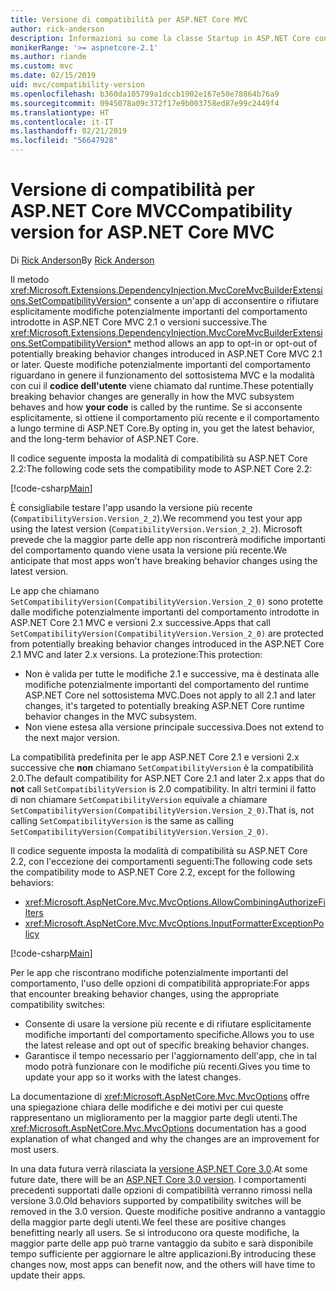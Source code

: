 ```yaml
---
title: Versione di compatibilità per ASP.NET Core MVC
author: rick-anderson
description: Informazioni su come la classe Startup in ASP.NET Core configura i servizi e la pipeline delle richieste dell'app.
monikerRange: '>= aspnetcore-2.1'
ms.author: riande
ms.custom: mvc
ms.date: 02/15/2019
uid: mvc/compatibility-version
ms.openlocfilehash: b360da105799a1dccb1902e167e50e78864b76a9
ms.sourcegitcommit: 0945078a09c372f17e9b003758ed87e99c2449f4
ms.translationtype: HT
ms.contentlocale: it-IT
ms.lasthandoff: 02/21/2019
ms.locfileid: "56647928"
---
```

# <a name="compatibility-version-for-aspnet-core-mvc"></a><span data-ttu-id="54da2-103">Versione di compatibilità per ASP.NET Core MVC</span><span class="sxs-lookup"><span data-stu-id="54da2-103">Compatibility version for ASP.NET Core MVC</span></span>

<span data-ttu-id="54da2-104">Di [Rick Anderson](https://twitter.com/RickAndMSFT)</span><span class="sxs-lookup"><span data-stu-id="54da2-104">By [Rick Anderson](https://twitter.com/RickAndMSFT)</span></span>

<span data-ttu-id="54da2-105">Il metodo <xref:Microsoft.Extensions.DependencyInjection.MvcCoreMvcBuilderExtensions.SetCompatibilityVersion*> consente a un'app di acconsentire o rifiutare esplicitamente modifiche potenzialmente importanti del comportamento introdotte in ASP.NET Core MVC 2.1 o versioni successive.</span><span class="sxs-lookup"><span data-stu-id="54da2-105">The <xref:Microsoft.Extensions.DependencyInjection.MvcCoreMvcBuilderExtensions.SetCompatibilityVersion*> method allows an app to opt-in or opt-out of potentially breaking behavior changes introduced in ASP.NET Core MVC 2.1 or later.</span></span> <span data-ttu-id="54da2-106">Queste modifiche potenzialmente importanti del comportamento riguardano in genere il funzionamento del sottosistema MVC e la modalità con cui il **codice dell'utente** viene chiamato dal runtime.</span><span class="sxs-lookup"><span data-stu-id="54da2-106">These potentially breaking behavior changes are generally in how the MVC subsystem behaves and how **your code** is called by the runtime.</span></span> <span data-ttu-id="54da2-107">Se si acconsente esplicitamente, si ottiene il comportamento più recente e il comportamento a lungo termine di ASP.NET Core.</span><span class="sxs-lookup"><span data-stu-id="54da2-107">By opting in, you get the latest behavior, and the long-term behavior of ASP.NET Core.</span></span>

<span data-ttu-id="54da2-108">Il codice seguente imposta la modalità di compatibilità su ASP.NET Core 2.2:</span><span class="sxs-lookup"><span data-stu-id="54da2-108">The following code sets the compatibility mode to ASP.NET Core 2.2:</span></span>

[!code-csharp[Main](compatibility-version/samples/2.x/CompatibilityVersionSample/Startup.cs?name=snippet1)]

<span data-ttu-id="54da2-109">È consigliabile testare l'app usando la versione più recente (`CompatibilityVersion.Version_2_2`).</span><span class="sxs-lookup"><span data-stu-id="54da2-109">We recommend you test your app using the latest version (`CompatibilityVersion.Version_2_2`).</span></span> <span data-ttu-id="54da2-110">Microsoft prevede che la maggior parte delle app non riscontrerà modifiche importanti del comportamento quando viene usata la versione più recente.</span><span class="sxs-lookup"><span data-stu-id="54da2-110">We anticipate that most apps won't have breaking behavior changes using the latest version.</span></span>

<span data-ttu-id="54da2-111">Le app che chiamano `SetCompatibilityVersion(CompatibilityVersion.Version_2_0)` sono protette dalle modifiche potenzialmente importanti del comportamento introdotte in ASP.NET Core 2.1 MVC e versioni 2.x successive.</span><span class="sxs-lookup"><span data-stu-id="54da2-111">Apps that call `SetCompatibilityVersion(CompatibilityVersion.Version_2_0)` are protected from potentially breaking behavior changes introduced in the ASP.NET Core 2.1 MVC and later 2.x versions.</span></span> <span data-ttu-id="54da2-112">La protezione:</span><span class="sxs-lookup"><span data-stu-id="54da2-112">This protection:</span></span>

* <span data-ttu-id="54da2-113">Non è valida per tutte le modifiche 2.1 e successive, ma è destinata alle modifiche potenzialmente importanti del comportamento del runtime ASP.NET Core nel sottosistema MVC.</span><span class="sxs-lookup"><span data-stu-id="54da2-113">Does not apply to all 2.1 and later changes, it's targeted to potentially breaking ASP.NET Core runtime behavior changes in the MVC subsystem.</span></span>
* <span data-ttu-id="54da2-114">Non viene estesa alla versione principale successiva.</span><span class="sxs-lookup"><span data-stu-id="54da2-114">Does not extend to the next major version.</span></span>

<span data-ttu-id="54da2-115">La compatibilità predefinita per le app ASP.NET Core 2.1 e versioni 2.x successive che **non** chiamano `SetCompatibilityVersion` è la compatibilità 2.0.</span><span class="sxs-lookup"><span data-stu-id="54da2-115">The default compatibility for ASP.NET Core 2.1 and later 2.x apps that do **not** call `SetCompatibilityVersion` is 2.0 compatibility.</span></span> <span data-ttu-id="54da2-116">In altri termini il fatto di non chiamare `SetCompatibilityVersion` equivale a chiamare `SetCompatibilityVersion(CompatibilityVersion.Version_2_0)`.</span><span class="sxs-lookup"><span data-stu-id="54da2-116">That is, not calling `SetCompatibilityVersion` is the same as calling `SetCompatibilityVersion(CompatibilityVersion.Version_2_0)`.</span></span>

<span data-ttu-id="54da2-117">Il codice seguente imposta la modalità di compatibilità su ASP.NET Core 2.2, con l'eccezione dei comportamenti seguenti:</span><span class="sxs-lookup"><span data-stu-id="54da2-117">The following code sets the compatibility mode to ASP.NET Core 2.2, except for the following behaviors:</span></span>

* <xref:Microsoft.AspNetCore.Mvc.MvcOptions.AllowCombiningAuthorizeFilters>
* <xref:Microsoft.AspNetCore.Mvc.MvcOptions.InputFormatterExceptionPolicy>

[!code-csharp[Main](compatibility-version/samples/2.x/CompatibilityVersionSample/Startup2.cs?name=snippet1)]

<span data-ttu-id="54da2-118">Per le app che riscontrano modifiche potenzialmente importanti del comportamento, l'uso delle opzioni di compatibilità appropriate:</span><span class="sxs-lookup"><span data-stu-id="54da2-118">For apps that encounter breaking behavior changes, using the appropriate compatibility switches:</span></span>

* <span data-ttu-id="54da2-119">Consente di usare la versione più recente e di rifiutare esplicitamente modifiche importanti del comportamento specifiche.</span><span class="sxs-lookup"><span data-stu-id="54da2-119">Allows you to use the latest release and opt out of specific breaking behavior changes.</span></span>
* <span data-ttu-id="54da2-120">Garantisce il tempo necessario per l'aggiornamento dell'app, che in tal modo potrà funzionare con le modifiche più recenti.</span><span class="sxs-lookup"><span data-stu-id="54da2-120">Gives you time to update your app so it works with the latest changes.</span></span>

<span data-ttu-id="54da2-121">La documentazione di <xref:Microsoft.AspNetCore.Mvc.MvcOptions> offre una spiegazione chiara delle modifiche e dei motivi per cui queste rappresentano un miglioramento per la maggior parte degli utenti.</span><span class="sxs-lookup"><span data-stu-id="54da2-121">The <xref:Microsoft.AspNetCore.Mvc.MvcOptions> documentation has a good explanation of what changed and why the changes are an improvement for most users.</span></span>

<span data-ttu-id="54da2-122">In una data futura verrà rilasciata la [versione ASP.NET Core 3.0](https://github.com/aspnet/Home/wiki/Roadmap).</span><span class="sxs-lookup"><span data-stu-id="54da2-122">At some future date, there will be an [ASP.NET Core 3.0 version](https://github.com/aspnet/Home/wiki/Roadmap).</span></span> <span data-ttu-id="54da2-123">I comportamenti precedenti supportati dalle opzioni di compatibilità verranno rimossi nella versione 3.0.</span><span class="sxs-lookup"><span data-stu-id="54da2-123">Old behaviors supported by compatibility switches will be removed in the 3.0 version.</span></span> <span data-ttu-id="54da2-124">Queste modifiche positive andranno a vantaggio della maggior parte degli utenti.</span><span class="sxs-lookup"><span data-stu-id="54da2-124">We feel these are positive changes benefitting nearly all users.</span></span> <span data-ttu-id="54da2-125">Se si introducono ora queste modifiche, la maggior parte delle app può trarne vantaggio da subito e sarà disponibile tempo sufficiente per aggiornare le altre applicazioni.</span><span class="sxs-lookup"><span data-stu-id="54da2-125">By introducing these changes now, most apps can benefit now, and the others will have time to update their apps.</span></span>
